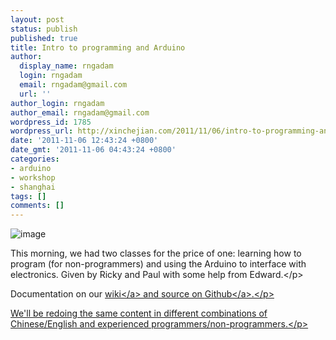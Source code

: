 ```yaml
---
layout: post
status: publish
published: true
title: Intro to programming and Arduino
author:
  display_name: rngadam
  login: rngadam
  email: rngadam@gmail.com
  url: ''
author_login: rngadam
author_email: rngadam@gmail.com
wordpress_id: 1785
wordpress_url: http://xinchejian.com/2011/11/06/intro-to-programming-and-arduino/
date: '2011-11-06 12:43:24 +0800'
date_gmt: '2011-11-06 04:43:24 +0800'
categories:
- arduino
- workshop
- shanghai
tags: []
comments: []
---
```

<p><img style="display:block;margin-right:auto;margin-left:auto;" alt="image" src="http:&#47;&#47;xinchejian.com&#47;wp-content&#47;uploads&#47;2011&#47;11&#47;wpid-IMG_20111106_122644.jpg" &#47;></p>
<p>This morning, we had two classes for the price of one: learning how to program (for non-programmers) and using the Arduino to interface with electronics. Given by Ricky and Paul with some help from Edward.<&#47;p></p>
<p>Documentation on our <a href="http:&#47;&#47;wiki.xinchejian.com&#47;wiki&#47;Arduino">wiki<&#47;a> and source on <a href="https:&#47;&#47;github.com&#47;xinchejian&#47;XinCheJian-Workshops&#47;tree&#47;master&#47;Arduino&#47;rngadam">Github<&#47;a>.<&#47;p></p>
<p>We'll be redoing the same content in different combinations of Chinese&#47;English and experienced programmers&#47;non-programmers.<&#47;p></p>
